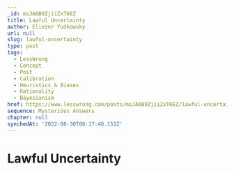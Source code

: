 ```yaml
---
_id: msJA6B9ZjiiZxT6EZ
title: Lawful Uncertainty
author: Eliezer Yudkowsky
url: null
slug: lawful-uncertainty
type: post
tags:
  - LessWrong
  - Concept
  - Post
  - Calibration
  - Heuristics_& Biases
  - Rationality
  - Bayesianism
href: https://www.lesswrong.com/posts/msJA6B9ZjiiZxT6EZ/lawful-uncertainty
sequence: Mysterious Answers
chapter: null
synchedAt: '2022-08-30T08:17:40.151Z'
---
```


# Lawful Uncertainty

